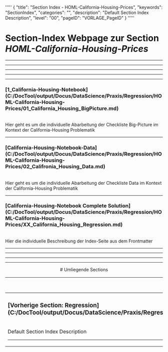 '''''
{
"title": "Section Index - HOML-California-Housing-Prices",
"keywords": "SectionIndex",
"categories": "",
"description": "Default Section Index Description",
"level": "00",
"pageID": "VORLAGE_PageID"
}
'''''


<h1>Section-Index Webpage zur Section <i>HOML-California-Housing-Prices</i></h1>

<hr><hr><hr><hr><hr>


<h3>[1_California-Housing-Notebook](C:/DocTool/output/Docus/DataScience/Praxis/Regression/HOML-California-Housing-Prices/01_California_Housing_BigPicture.md)</h3><br>Hier geht es um die individuelle Abarbeitung der Checkliste Big-Picture im Kontext der California-Housing Problematik<hr>


<h3>[California-Housing-Notebook-Data](C:/DocTool/output/Docus/DataScience/Praxis/Regression/HOML-California-Housing-Prices/02_Califronia_Housing_Data.md)</h3><br>Hier geht es um die individuelle Abarbeitung der Checkliste Data im Kontext der California-Housing Problematik<hr>


<h3>[California-Housing-Notebook Complete Solution](C:/DocTool/output/Docus/DataScience/Praxis/Regression/HOML-California-Housing-Prices/XX_California_Housing_Regression.md)</h3><br>Hier die individuelle Beschreibung der Index-Seite aus dem Frontmatter<hr><center><hr><hr><hr> # Umliegende Sections
 </h2><br><table><thead> <tr> <th><center>Vorgelagerte Section</center></th> <th><center>Nachgelagerte Section</center></th></tr></thead><tbody><tr><td><h3>[Vorherige Section: Regression](C:/DocTool/output/Docus/DataScience/Praxis/Regression/SectionIndex_DocTooloutputDocusDataSciencePraxisRegression.html)</h3><br>Default Section Index Description<hr></td><td>Es gibt keine weiteren nachgelagerten Sections</td></tr></tbody></table>